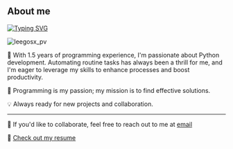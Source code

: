 ## About me

[![Typing SVG](https://readme-typing-svg.demolab.com?font=Fira+Code&pause=1000&width=435&lines=Python+Developer)](https://git.io/typing-svg)
<p align="left"> <img src="https://komarev.com/ghpvc/?username=leegosx&label=Profile%20views&color=0e75b6&style=plastic" alt="leegosx_pv" /> </p>

🐍 With 1.5 years of programming experience, I'm passionate about Python development. Automating routine tasks has always been a thrill for me, and I'm eager to leverage my skills to enhance processes and boost productivity.

🚀 Programming is my passion; my mission is to find effective solutions.

💡 Always ready for new projects and collaboration.

---

💼 If you'd like to collaborate, feel free to reach out to me at [email](mailto:klimenko.dmitris@gmail.com)

📄 [Check out my resume](https://dmytro-resume.tiiny.site/)
